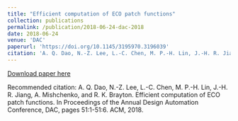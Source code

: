 ```yaml
---
title: "Efficient computation of ECO patch functions"
collection: publications
permalink: /publication/2018-06-24-dac-2018
date: 2018-06-24
venue: 'DAC'
paperurl: 'https://doi.org/10.1145/3195970.3196039'
citation: 'A. Q. Dao, N.-Z. Lee, L.-C. Chen, M. P.-H. Lin, J.-H. R. Jiang, A. Mishchenko, and R. K. Brayton. Efficient computation of ECO patch functions. In Proceedings of the Annual Design Automation Conference, DAC, pages 51:1-51:6. ACM, 2018.'
---
```


<a href='https://doi.org/10.1145/3195970.3196039'>Download paper here</a>

Recommended citation: A. Q. Dao, N.-Z. Lee, L.-C. Chen, M. P.-H. Lin, J.-H. R. Jiang, A. Mishchenko, and R. K. Brayton. Efficient computation of ECO patch functions. In Proceedings of the Annual Design Automation Conference, DAC, pages 51:1-51:6. ACM, 2018.